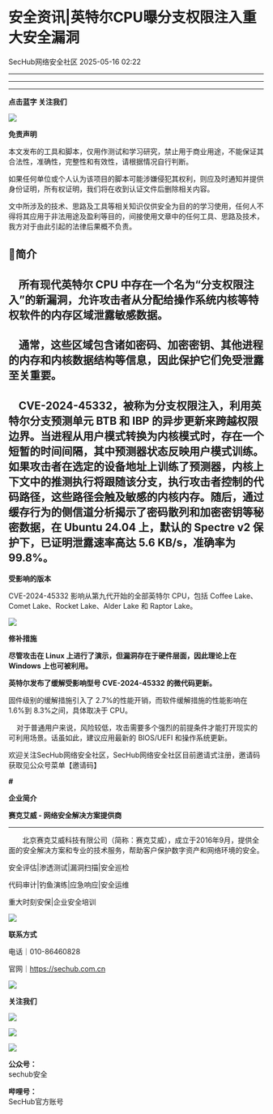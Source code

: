 #  安全资讯|英特尔CPU曝分支权限注入重大安全漏洞   
 SecHub网络安全社区   2025-05-16 02:22  
  
****  
****  
****  
**点击蓝字 关注我们**  
  
![](https://mmbiz.qpic.cn/mmbiz_png/8icWLyUKibZZrPdaxnm18Zscp6Xcu0OiaMwuh8LP87lPQLxMwiceAsv3TurmE7zZOulOhMELnQ2OulwFIJkbmB3bRg/640?wx_fmt=png "")  
  
  
**免责声明**  
  
本文发布的工具和脚本，仅用作测试和学习研究，禁止用于商业用途，不能保证其合法性，准确性，完整性和有效性，请根据情况自行判断。  
  
如果任何单位或个人认为该项目的脚本可能涉嫌侵犯其权利，则应及时通知并提供身份证明，所有权证明，我们将在收到认证文件后删除相关内容。  
  
文中所涉及的技术、思路及工具等相关知识仅供安全为目的的学习使用，任何人不得将其应用于非法用途及盈利等目的，间接使用文章中的任何工具、思路及技术，我方对于由此引起的法律后果概不负责。  
## 🌟简介  
##     所有现代英特尔 CPU 中存在一个名为“分支权限注入”的新漏洞，允许攻击者从分配给操作系统内核等特权软件的内存区域泄露敏感数据。  
##     通常，这些区域包含诸如密码、加密密钥、其他进程的内存和内核数据结构等信息，因此保护它们免受泄露至关重要。  
##     CVE-2024-45332，被称为分支权限注入，利用英特尔分支预测单元 BTB 和 IBP 的异步更新来跨越权限边界。当进程从用户模式转换为内核模式时，存在一个短暂的时间间隔，其中预测器状态反映用户模式训练。如果攻击者在选定的设备地址上训练了预测器，内核上下文中的推测执行将跟随该分支，执行攻击者控制的代码路径，这些路径会触及敏感的内核内存。随后，通过缓存行为的侧信道分析揭示了密码散列和加密密钥等秘密数据，在 Ubuntu 24.04 上，默认的 Spectre v2 保护下，已证明泄露速率高达 5.6 KB/s，准确率为 99.8%。  
  
**受影响的版本**  
  
CVE-2024-45332 影响从第九代开始的全部英特尔 CPU，包括 Coffee Lake、Comet Lake、Rocket Lake、Alder Lake 和 Raptor Lake。  
  
![](https://mmbiz.qpic.cn/mmbiz_png/8icWLyUKibZZom34q3Z0ebsY1JY8t7P0uZbylibJV3Jeln98FMMXcVY7OdTYLaFUJgcWHdOicHa8ibtibLwGOehSQtTg/640?wx_fmt=png&from=appmsg "")  
  
**修补措施**  
  
**尽管攻击在 Linux 上进行了演示，但漏洞存在于硬件层面，因此理论上在 Windows 上也可被利用。**  
  
**英特尔发布了缓解受影响型号 CVE-2024-45332 的微代码更新。**  
  
固件级别的缓解措施引入了 2.7%的性能开销，而软件缓解措施的性能影响在 1.6%到 8.3%之间，具体取决于 CPU。  
  
    对于普通用户来说，风险较低，攻击需要多个强烈的前提条件才能打开现实的可利用场景。话虽如此，建议应用最新的 BIOS/UEFI 和操作系统更新。  
  
  
  
欢迎关注SecHub网络安全社区，SecHub网络安全社区目前邀请式注册，邀请码获取见公众号菜单【邀请码】  
  
**#**  
  
  
**企业简介**  
  
  
**赛克艾威 - 网络安全解决方案提供商**  
  
****  
       北京赛克艾威科技有限公司（简称：赛克艾威），成立于2016年9月，提供全面的安全解决方案和专业的技术服务，帮助客户保护数字资产和网络环境的安全。  
  
  
安全评估|渗透测试|漏洞扫描|安全巡检  
  
代码审计|钓鱼演练|应急响应|安全运维  
  
重大时刻安保|企业安全培训  
  
![](https://mmbiz.qpic.cn/mmbiz_png/8icWLyUKibZZrPdaxnm18Zscp6Xcu0OiaMwuh8LP87lPQLxMwiceAsv3TurmE7zZOulOhMELnQ2OulwFIJkbmB3bRg/640?wx_fmt=png "")  
  
  
**联系方式**  
  
电话｜010-86460828   
  
官网｜https://sechub.com.cn  
  
  
![](https://mmbiz.qpic.cn/sz_mmbiz_gif/MVPvEL7Qg0FW5uwU0BZtn2lmMrLPwpibCeCVbtBFDRkbFb7n7ibhPRxg20spUo9mUIiakmRYABB88Idl81IpGuXfw/640?wx_fmt=gif "")  
  
**关注我们**  
  
![](https://mmbiz.qpic.cn/mmbiz_png/SUZ43ICubr4mWJcUARDKYbQooQjbjbmqZTerAIXqDX9CaVxXbB7pyWwnMRklrCJias9r59PhnJAxZ4e3gYjyqVQ/640?wx_fmt=png "")  
  
![](https://mmbiz.qpic.cn/mmbiz_png/SUZ43ICubr4mWJcUARDKYbQooQjbjbmqZTerAIXqDX9CaVxXbB7pyWwnMRklrCJias9r59PhnJAxZ4e3gYjyqVQ/640?wx_fmt=png "")  
  
  
  
![](https://mmbiz.qpic.cn/mmbiz_jpg/8icWLyUKibZZrPdaxnm18Zscp6Xcu0OiaMwyhlWCYDVqK38BA5dbjKkH7icWmAew7SYRA7ao1bFibialrMvmQ9ib0TBvw/640?wx_fmt=jpeg "")  
  
  
**公众号：**  
sechub安全  
  
**哔哩号：**  
SecHub官方账号  
  
  
  
